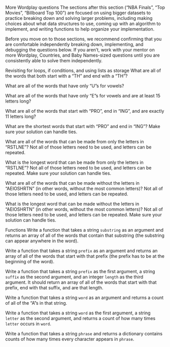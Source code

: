 
More Wordplay questions
The sections after this section (“NBA Finals”, “Top Movies”, “Billboard Top 100”) are focused on using bigger datasets to practice breaking down and solving larger problems, including making choices about what data structures to use, coming up with an algorithm to implement, and writing functions to help organize your implementation.

Before you move on to those sections, we recommend confirming that you are comfortable independently breaking down, implementing, and debugging the questions below. If you aren’t, work with your mentor on more Wordplay, Countries, and Baby Names-sized questions until you are consistently able to solve them independently.


Revisiting for loops, if conditions, and using lists as storage
What are all of the words that both start with a “TH” and end with a “TH”?

What are all of the words that have only “U”s for vowels?

What are all of the words that have only “E”s for vowels and are at least 15 letters long?

What are all of the words that start with “PRO”, end in “ING”, and are exactly 11 letters long?

What are the shortest words that start with “PRO” and end in “ING”? Make sure your solution can handle ties.

What are all of the words that can be made from only the letters in “RSTLNE”? Not all of those letters need to be used, and letters can be repeated.

What is the longest word that can be made from only the letters in “RSTLNE”? Not all of those letters need to be used, and letters can be repeated. Make sure your solution can handle ties.

What are all of the words that can be made without the letters in “AEIOSHRTN” (in other words, without the most common letters)? Not all of those letters need to be used, and letters can be repeated.

What is the longest word that can be made without the letters in “AEIOSHRTN” (in other words, without the most common letters)? Not all of those letters need to be used, and letters can be repeated. Make sure your solution can handle ties.


Functions
Write a function that takes a string `substring` as an argument and returns an array of all of the words that contain that substring (the substring can appear anywhere in the word).

Write a function that takes a string `prefix` as an argument and returns an array of all of the words that start with that prefix (the prefix has to be at the beginning of the word).

Write a function that takes a string `prefix` as the first argument, a string `suffix` as the second argument, and an integer `length` as the third argument. It should return an array of all of the words that start with that prefix, end with that suffix, and are that length.

Write a function that takes a string `word` as an argument and returns a count of all of the “A”s in that string.

Write a function that takes a string `word` as the first argument, a string `letter` as the second argument, and returns a count of how many times `letter` occurs in `word`.

Write a function that takes a string `phrase` and returns a dictionary contains counts of how many times every character appears in `phrase`.